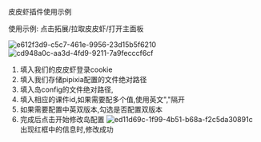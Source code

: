 皮皮虾插件使用示例

使用示例:
点击拓展/拉取皮皮虾/打开主面板

![e612f3d9-c5c7-461e-9956-23d15b5f6210](https://user-images.githubusercontent.com/78841286/157013424-1a955b86-85d1-40c9-93df-22646c1b918f.png)
![cd948a0c-aa3d-4fd9-9211-7a9fecccf6cf](https://user-images.githubusercontent.com/78841286/157013504-ae19b3b0-e7e4-4e0b-b9e0-7b5f577a2e02.png)
1. 填入我们的皮皮虾登录cookie
2. 填入我们存储pipixia配置的文件绝对路径
3. 填入岛config的文件绝对路径,
4. 填入相应的课件id,如果需要配多个值,使用英文","隔开
5. 如果需要配置中英双版本,勾选是否配置双版本
6. 完成后点击开始修改岛配置
![ed11d69c-1f99-4b51-b68a-f2c5da30891c](https://user-images.githubusercontent.com/78841286/157013608-d51c9097-aeea-412a-8210-dc319bb71863.png)
出现红框中的信息时,修改成功


